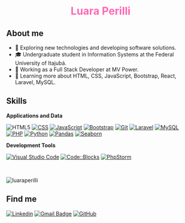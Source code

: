 <h1 align="center" style="color: #ff69b2;">Luara Perilli</h1>

## About me

- 🤔 Exploring new technologies and developing software solutions.
- 🎓 Undergraduate student in Information Systems at the Federal University of Itajubá.
- 💼 Working as a Full Stack Developer at MV Power.
- 🌱 Learning more about HTML, CSS, JavaScript, Bootstrap, React, Laravel, MySQL.

## Skills

**Applications and Data**

![HTML5](https://img.shields.io/badge/-HTML5-333333?style=flat&logo=HTML5&logoColor=E34F26)
[![CSS](https://img.shields.io/badge/-CSS-333333?style=flat&logo=CSS3&logoColor=1572B6)](https://developer.mozilla.org/en-US/docs/Web/CSS)
[![JavaScript](https://img.shields.io/badge/-JavaScript-333333?style=flat&logo=javascript)](https://developer.mozilla.org/en-US/docs/Web/JavaScript)
[![Bootstrap](https://img.shields.io/badge/-Bootstrap-333333?style=flat&logo=bootstrap&logoColor=563D7C)](https://getbootstrap.com/)
[![Git](https://img.shields.io/badge/-Git-333333?style=flat&logo=git)](https://git-scm.com/)
[![Laravel](https://img.shields.io/badge/-Laravel-333333?style=flat&logo=laravel)](https://laravel.com/)
[![MySQL](https://img.shields.io/badge/-MySQL-333333?style=flat&logo=mysql)](https://www.mysql.com/)
[![PHP](https://img.shields.io/badge/-PHP-333333?style=flat&logo=php)](https://www.php.net/)
[![Python](https://img.shields.io/badge/-Python-333333?style=flat&logo=python)](https://www.python.org/)
[![Pandas](https://img.shields.io/badge/-Pandas-333333?style=flat&logo=pandas)](https://pandas.pydata.org/)
[![Seaborn](https://img.shields.io/badge/-Seaborn-333333?style=flat&logo=seaborn)](https://seaborn.pydata.org/)

**Development Tools**

[![Visual Studio Code](https://img.shields.io/badge/-Visual%20Studio%20Code-333333?style=flat&logo=visual-studio-code&logoColor=007ACC)](https://code.visualstudio.com/)
[![Code::Blocks](https://img.shields.io/badge/-Code::Blocks-333333?style=flat&logo=codeblocks)](http://www.codeblocks.org/)
[![PhpStorm](https://img.shields.io/badge/-PhpStorm-333333?style=flat&logo=phpstorm)](https://www.jetbrains.com/phpstorm/)

<br/>

<p><img align="center" src="https://github-readme-stats.vercel.app/api/top-langs?username=luaraperilli&show_icons=true&locale=en&layout=compact" alt="luaraperilli" /></p>

## Find me

[![Linkedin](https://img.shields.io/badge/-luara--perilli-33672022a-blue?style=flat-square&logo=Linkedin&logoColor=white&link=https://www.linkedin.com/in/luara-perilli-33672022a/)](https://www.linkedin.com/in/luara-perilli-33672022a/)
[![Gmail Badge](https://img.shields.io/badge/-luaraperilli%40hotmail.com-006bed?style=flat-square&logo=Gmail&logoColor=white&link=mailto:luaraperilli@hotmail.com)](mailto:luaraperilli@hotmail.com)
[![GitHub](https://img.shields.io/github/followers/luaraperilli?label=follow&style=social)](https://github.com/luaraperilli)
